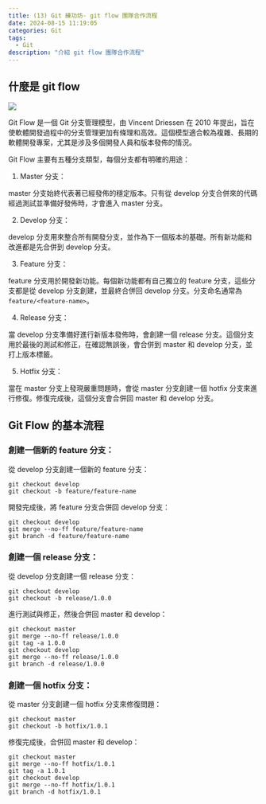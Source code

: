 ```yaml
---
title: (13) Git 練功坊- git flow 團隊合作流程
date: 2024-08-15 11:19:05
categories: Git
tags:
  - Git
description: "介紹 git flow 團隊合作流程"
---
```


## 什麼是 git flow

![](https://gitbook.tw/images/tw/gitflow/why-need-git-flow/flow.png)

Git Flow 是一個 Git 分支管理模型，由 Vincent Driessen 在 2010 年提出，旨在使軟體開發過程中的分支管理更加有條理和高效。這個模型適合較為複雜、長期的軟體開發專案，尤其是涉及多個開發人員和版本發佈的情況。

Git Flow 主要有五種分支類型，每個分支都有明確的用途：

1. Master 分支：

master 分支始終代表著已經發佈的穩定版本。只有從 develop 分支合併來的代碼經過測試並準備好發佈時，才會進入 master 分支。

2. Develop 分支：

develop 分支用來整合所有開發分支，並作為下一個版本的基礎。所有新功能和改進都是先合併到 develop 分支。

3. Feature 分支：

feature 分支用於開發新功能。每個新功能都有自己獨立的 feature 分支，這些分支都是從 develop 分支創建，並最終合併回 develop 分支。分支命名通常為 `feature/<feature-name>`。

4. Release 分支：

當 develop 分支準備好進行新版本發佈時，會創建一個 release 分支。這個分支用於最後的測試和修正，在確認無誤後，會合併到 master 和 develop 分支，並打上版本標籤。

5. Hotfix 分支：

當在 master 分支上發現嚴重問題時，會從 master 分支創建一個 hotfix 分支來進行修復。修復完成後，這個分支會合併回 master 和 develop 分支。

## Git Flow 的基本流程

### 創建一個新的 feature 分支：

從 develop 分支創建一個新的 feature 分支：

```
git checkout develop
git checkout -b feature/feature-name
```

開發完成後，將 feature 分支合併回 develop 分支：

```
git checkout develop
git merge --no-ff feature/feature-name
git branch -d feature/feature-name
```

### 創建一個 release 分支：

從 develop 分支創建一個 release 分支：

```
git checkout develop
git checkout -b release/1.0.0
```

進行測試與修正，然後合併回 master 和 develop：

```
git checkout master
git merge --no-ff release/1.0.0
git tag -a 1.0.0
git checkout develop
git merge --no-ff release/1.0.0
git branch -d release/1.0.0
```

### 創建一個 hotfix 分支：

從 master 分支創建一個 hotfix 分支來修復問題：

```
git checkout master
git checkout -b hotfix/1.0.1
```

修復完成後，合併回 master 和 develop：

```
git checkout master
git merge --no-ff hotfix/1.0.1
git tag -a 1.0.1
git checkout develop
git merge --no-ff hotfix/1.0.1
git branch -d hotfix/1.0.1
```
